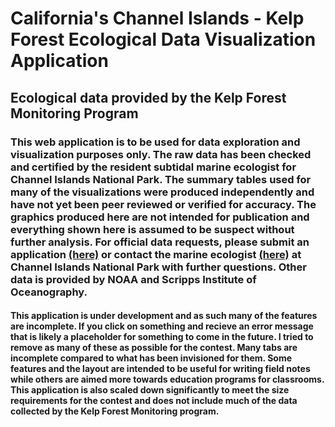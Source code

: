

# **California's Channel Islands** - Kelp Forest Ecological Data Visualization Application

## Ecological data provided by the Kelp Forest Monitoring Program

### This web application is to be used for data exploration and visualization purposes only. The raw data has been checked and certified by the resident subtidal marine ecologist for Channel Islands National Park. The summary tables used for many of the visualizations were produced independently and have not yet been peer reviewed or verified for accuracy. The graphics produced here are not intended for publication and everything shown here is assumed to be suspect without further analysis. For official data requests, please submit an application [(here)](https://irma.nps.gov/RPRS/) or contact the marine ecologist [(here)](https://www.nps.gov/im/medn/kelp-forest-communities.htm) at Channel Islands National Park with further questions. Other data is provided by NOAA and Scripps Institute of Oceanography.

#### This application is under development and as such many of the features are incomplete. If you click on something and recieve an error message that is likely a placeholder for something to come in the future. I tried to remove as many of these as possible for the contest.  Many tabs are incomplete compared to what has been invisioned for them. Some features and the layout are intended to be useful for writing field notes while others are aimed more towards education programs for classrooms. This application is also scaled down significantly to meet the size requirements for the contest and does not include much of the data collected by the Kelp Forest Monitoring program.

